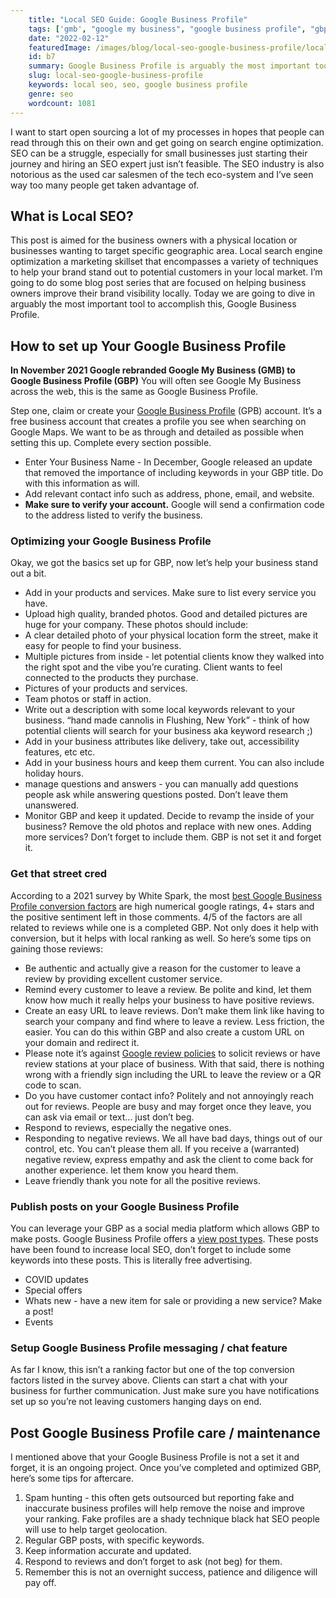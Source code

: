 ```yaml
---
    title: "Local SEO Guide: Google Business Profile"
    tags: ['gmb', "google my business", "google business profile", "gbp", "local seo", "seo"]
    date: "2022-02-12"
    featuredImage: /images/blog/local-seo-google-business-profile/local-seo-google-business-profile.jpg
    id: b7
    summary: Google Business Profile is arguably the most important tool for a business looking to geotarget an area. Here's a guide to getting BGP set up.
    slug: local-seo-google-business-profile
    keywords: local seo, seo, google business profile
    genre: seo
    wordcount: 1081
---
```


I want to start open sourcing a lot of my processes in hopes that people can read through this on their own and get going on search engine optimization. SEO can be a struggle, especially for small businesses just starting their journey and hiring an SEO expert just isn’t feasible. The SEO industry is also notorious as the used car salesmen of the tech eco-system and I’ve seen way too many people get taken advantage of.

## What is Local SEO?

This post is aimed for the business owners with a physical location or businesses wanting to target specific geographic area. Local search engine optimization a marketing skillset that encompasses a variety of techniques to help your brand stand out to potential customers in your local market. I’m going to do some blog post series that are focused on helping business owners improve their brand visibility locally. Today we are going to dive in arguably the most important tool to accomplish this, Google Business Profile.

## How to set up Your Google Business Profile

**In November 2021 Google rebranded Google My Business (GMB) to Google Business Profile (GBP)** You will often see Google My Business across the web, this is the same as Google Business Profile.

Step one, claim or create your [Google Business Profile](https://www.google.com/business/) (GPB) account. It’s a free business account that creates a profile you see when searching on Google Maps. We want to be as through and detailed as possible when setting this up. Complete every section possible.

- Enter Your Business Name - In December, Google released an update that removed the importance of including keywords in your GBP title. Do with this information as will. 
- Add relevant contact info such as address, phone, email, and website.
- **Make sure to verify your account.** Google will send a confirmation code to the address listed to verify the business.

### Optimizing your Google Business Profile

Okay, we got the basics set up for GBP, now let’s help your business stand out a bit.

- Add in your products and services. Make sure to list every service you have.
- Upload high quality, branded photos. Good and detailed pictures are huge for your company. These photos should include:
- A clear detailed photo of your physical location form the street, make it easy for people to find your business.
- Multiple pictures from inside - let potential clients know they walked into the right spot and the vibe you’re curating. Client wants to feel connected to the products they purchase.
- Pictures of your products and services.
- Team photos or staff in action.
- Write out a description with some local keywords relevant to your business. “hand made cannolis in Flushing, New York” - think of how potential clients will search for your business aka keyword research ;)
- Add in your business attributes like delivery, take out, accessibility features, etc etc.
- Add in your business hours and keep them current. You can also include holiday hours.
- manage questions and answers - you can manually add questions people ask while answering questions posted. Don’t leave them unanswered.
- Monitor GBP and keep it updated. Decide to revamp the inside of your business? Remove the old photos and replace with new ones. Adding more services? Don’t forget to include them. GBP is not set it and forget it.

### Get that street cred

According to a 2021 survey by White Spark, the most [best Google Business Profile conversion factors](https://whitespark.ca/gmb-conversion-factors/) are high numerical google ratings, 4+ stars and the positive sentiment left in those comments. 4/5 of the factors are all related to reviews while one is a completed GBP. Not only does it help with conversion, but it helps with local ranking as well. So here’s some tips on gaining those reviews:

- Be authentic and actually give a reason for the customer to leave a review by providing excellent customer service.
- Remind every customer to leave a review. Be polite and kind, let them know how much it really helps your business to have positive reviews.
- Create an easy URL to leave reviews. Don’t make them link like having to search your company and find where to leave a review. Less friction, the easier. You can do this within GBP and also create a custom URL on your domain and redirect it.
- Please note it’s against [Google review policies](https://support.google.com/contributionpolicy/answer/7411351) to solicit reviews or have review stations at your place of business. With that said, there is nothing wrong with a friendly sign including the URL to leave the review or a QR code to scan.
- Do you have customer contact info? Politely and not annoyingly reach out for reviews. People are busy and may forget once they leave, you can ask via email or text... just don’t beg.
- Respond to reviews, especially the negative ones.
- Responding to negative reviews. We all have bad days, things out of our control, etc. You can’t please them all. If you receive a (warranted) negative review, express empathy and ask the client to come back for another experience. let them know you heard them.
- Leave friendly thank you note for all the positive reviews.

### Publish posts on your Google Business Profile

You can leverage your GBP as a social media platform which allows GBP to make posts. Google Business Profile offers a [view post types](https://support.google.com/business/answer/7662907?hl=en). These posts have been found to increase local SEO, don’t forget to include some keywords into these posts. This is literally free advertising.

- COVID updates
- Special offers
- Whats new - have a new item for sale or providing a new service? Make a post!
- Events

### Setup Google Business Profile messaging / chat feature

As far I know, this isn’t a ranking factor but one of the top conversion factors listed in the survey above. Clients can start a chat with your business for further communication. Just make sure you have notifications set up so you’re not leaving customers hanging days on end.

## Post Google Business Profile care / maintenance

I mentioned above that your Google Business Profile is not a set it and forget, it is an ongoing project. Once you’ve completed and optimized GBP, here’s some tips for aftercare.

1. Spam hunting - this often gets outsourced but reporting fake and inaccurate business profiles will help remove the noise and improve your ranking. Fake profiles are a shady technique black hat SEO people will use to help target geolocation.
2. Regular GBP posts, with specific keywords.
3. Keep information accurate and updated.
4. Respond to reviews and don’t forget to ask (not beg) for them.
5. Remember this is not an overnight success, patience and diligence will pay off.
